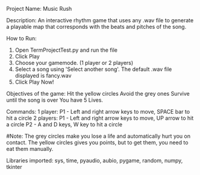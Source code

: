 Project Name: Music Rush

Description: An interactive rhythm game that uses any .wav file to generate a playable map that corresponds with the beats and pitches of the song.

How to Run:

1. Open TermProjectTest.py and run the file
2. Click Play
3. Choose your gamemode. (1 player or 2 players)
4. Select a song using 'Select another song'. The default .wav file displayed is fancy.wav
5. Click Play Now!

Objectives of the game:
Hit the yellow circles
Avoid the grey ones
Survive until the song is over
You have 5 Lives.

Commands:
1 player: 
P1 - Left and right arrow keys to move, SPACE bar to hit a circle
2 players: 
P1 - Left and right arrow keys to move, UP arrow to hit a circle
P2 - A and D keys, W key to hit a circle

#Note: The grey circles make you lose a life and automatically hurt you on contact.
       The yellow circles gives you points, but to get them, you need to eat them manually.


Libraries imported:
sys, time, pyaudio, aubio, pygame, random, numpy, tkinter
